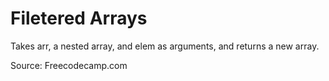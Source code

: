 # Filetered Arrays

Takes arr, a nested array,  and elem as arguments, and returns a new array.

Source: Freecodecamp.com